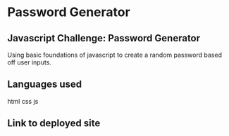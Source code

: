 # Password Generator 

## Javascript Challenge: Password Generator

Using basic foundations of javascript to create a random password based off user inputs.

## Languages used 
html
css
js

## Link to deployed site


